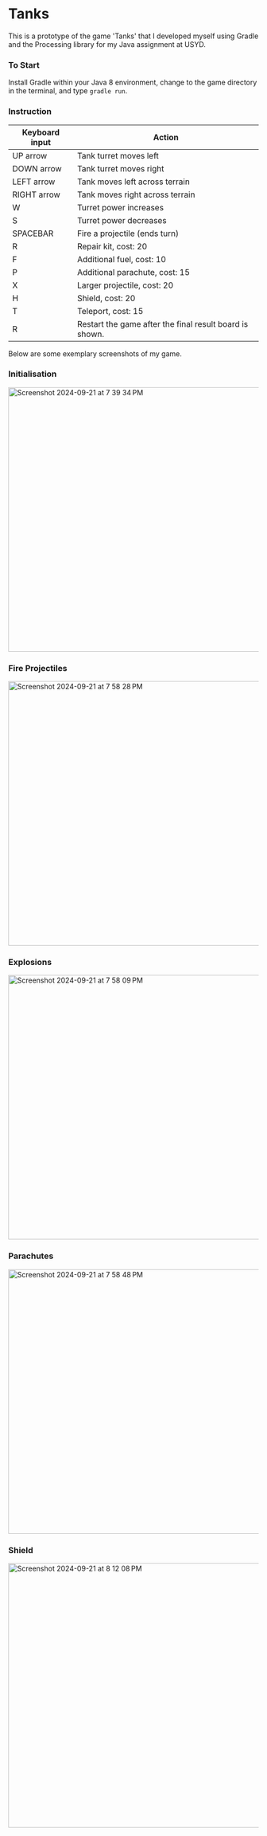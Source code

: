 # Tanks
This is a prototype of the game 'Tanks' that I developed myself using Gradle and the Processing library for my Java assignment at USYD.

### To Start
Install Gradle within your Java 8 environment, change to the game directory in the terminal, and type `gradle run`.

### Instruction
| Keyboard input | Action                                   |
|----------------|------------------------------------------|
| UP arrow       | Tank turret moves left                   |
| DOWN arrow     | Tank turret moves right                  |
| LEFT arrow     | Tank moves left across terrain           |
| RIGHT arrow    | Tank moves right across terrain          |
| W              | Turret power increases                   |
| S              | Turret power decreases                   |
| SPACEBAR       | Fire a projectile (ends turn)            |
| R              | Repair kit, cost: 20                     |
| F              | Additional fuel, cost: 10                |
| P              | Additional parachute, cost: 15           |
| X              | Larger projectile, cost: 20              |
| H              | Shield, cost: 20                         |
| T              | Teleport, cost: 15                       |
| R              | Restart the game after the final result board is shown.|



Below are some exemplary screenshots of my game.

### Initialisation
<img width="531" alt="Screenshot 2024-09-21 at 7 39 34 PM" src="https://github.com/user-attachments/assets/edafb38e-20ad-4ea8-a4d5-7b7e4c6d126b">

### Fire Projectiles
<img width="531" alt="Screenshot 2024-09-21 at 7 58 28 PM" src="https://github.com/user-attachments/assets/2d53508e-68eb-47de-93ed-16e15fc71465">

### Explosions
<img width="531" alt="Screenshot 2024-09-21 at 7 58 09 PM" src="https://github.com/user-attachments/assets/8cb226b2-4b29-4033-a776-a1e2471a6b19">

### Parachutes
<img width="531" alt="Screenshot 2024-09-21 at 7 58 48 PM" src="https://github.com/user-attachments/assets/756db42e-59c7-4471-96a2-a78b926c54fc">

### Shield
<img width="531" alt="Screenshot 2024-09-21 at 8 12 08 PM" src="https://github.com/user-attachments/assets/15dceda8-a897-46f8-b353-62ee711f6e18">
